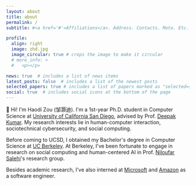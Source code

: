```yaml
---
layout: about
title: about
permalink: /
subtitle: #<a href='#'>Affiliations</a>. Address. Contacts. Moto. Etc.

profile:
  align: right
  image: zhd.jpg
  image_circular: true # crops the image to make it circular
  # more_info: >
  #   <p></p>

news: true  # includes a list of news items
latest_posts: false  # includes a list of the newest posts
selected_papers: true # includes a list of papers marked as "selected={true}"
social: true  # includes social icons at the bottom of the page
---
```

👋 Hi! I'm Haodi Zou (邹灏迪). I'm a 1st-year Ph.D. student in Computer Science at [University of California San Diego](https://cse.ucsd.edu/), advised by Prof. [Deepak Kumar](https://kumarde.com/). My research interests lie in human-computer interaction, sociotechnical cybersecurity, and social computing.

Before coming to UCSD, I obtained my Bachelor's degree in Computer Science at [UC Berkeley](https://eecs.berkeley.edu/). At Berkeley, I've been fortunate to engage in research on social computing and human-centered AI in Prof. [Niloufar Salehi](https://niloufar.org/)'s research group.

Besides academic research, I've also interned at [Microsoft](https://www.microsoft.com/) and [Amazon](https://www.amazon.com/) as a software engineer.

<!-- **🔍 Research**

At Berkeley, I've engaged in research on **human-computer interaction** and **social computing** under the guidance of Professors [Niloufar Salehi](https://niloufar.org/), [Coye Cheshire](https://people.ischool.berkeley.edu/~coye/), and PhD candidate [Sijia Xiao](https://applexiao.com/). My work focuses on building systems to empower online harm survivors through a restorative justice framework.

Additionally, with Professor [Niloufar Salehi](https://niloufar.org/) and PhD student [Sabriya Alam](https://sites.google.com/view/sabriyaalam), I've conducted research in **human-centered AI**, specifically developing an AI-powered system to enhance healthcare communication.

My research experience also extends to the [Berkeley Artificial Intelligence Research (BAIR) Lab](https://bair.berkeley.edu/), where I've worked on improving the reliability of image captioning models under the mentorship of Professors [Trevor Darrell](https://people.eecs.berkeley.edu/~trevor/), [Joseph Gonzalez](https://people.eecs.berkeley.edu/~jegonzal/), [John Canny](https://people.eecs.berkeley.edu/~jfc/), and PhD candidates [Suzie Petryk](https://suziepetryk.com/) and [David Chan](https://dchan.cc/).

**💼 Industry**

Besides academic research, I've also interned at [Microsoft](https://www.microsoft.com/) and [Amazon](https://www.amazon.com/) as a software engineer.

**📸 [Photography](https://haodi-zou.github.io/photography/)** -->
